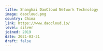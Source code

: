 ```yaml
---
title: Shanghai DaoCloud Network Technology
image: daocloud.png
country: China
link: https://www.daocloud.io/
level: silver
joined: 2019
date: 2021-03-31
draft: false
---
```

